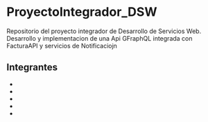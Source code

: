 # ProyectoIntegrador_DSW
Repositorio del proyecto integrador de Desarrollo de Servicios Web. Desarrollo y implementacion de una Api GFraphQL integrada con FacturaAPI y servicios de Notificaciojn

## Integrantes
- 
- 
- 
- 
- 
